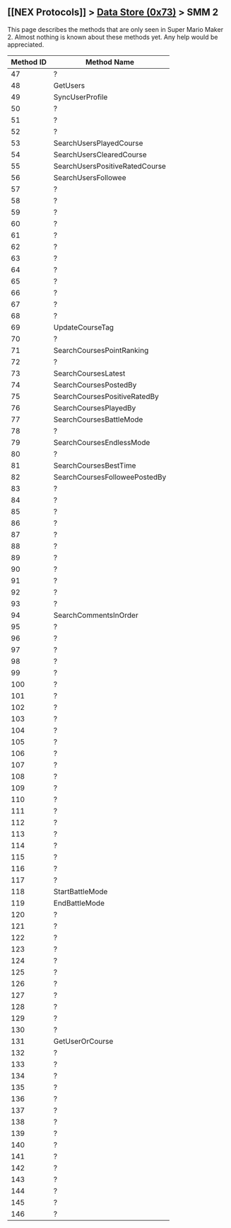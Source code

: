 ## [[NEX Protocols]] > [Data Store (0x73)](Data-Store-Protocol) > SMM 2

This page describes the methods that are only seen in Super Mario Maker 2. Almost nothing is known about these methods yet. Any help would be appreciated.

| Method ID | Method Name |
| --- | --- |
| 47 | ? |
| 48 | GetUsers |
| 49 | SyncUserProfile |
| 50 | ? |
| 51 | ? |
| 52 | ? |
| 53 | SearchUsersPlayedCourse |
| 54 | SearchUsersClearedCourse |
| 55 | SearchUsersPositiveRatedCourse |
| 56 | SearchUsersFollowee |
| 57 | ? |
| 58 | ? |
| 59 | ? |
| 60 | ? |
| 61 | ? |
| 62 | ? |
| 63 | ? |
| 64 | ? |
| 65 | ? |
| 66 | ? |
| 67 | ? |
| 68 | ? |
| 69 | UpdateCourseTag |
| 70 | ? |
| 71 | SearchCoursesPointRanking |
| 72 | ? |
| 73 | SearchCoursesLatest |
| 74 | SearchCoursesPostedBy |
| 75 | SearchCoursesPositiveRatedBy |
| 76 | SearchCoursesPlayedBy |
| 77 | SearchCoursesBattleMode |
| 78 | ? |
| 79 | SearchCoursesEndlessMode |
| 80 | ? |
| 81 | SearchCoursesBestTime |
| 82 | SearchCoursesFolloweePostedBy |
| 83 | ? |
| 84 | ? |
| 85 | ? |
| 86 | ? |
| 87 | ? |
| 88 | ? |
| 89 | ? |
| 90 | ? |
| 91 | ? |
| 92 | ? |
| 93 | ? |
| 94 | SearchCommentsInOrder |
| 95 | ? |
| 96 | ? |
| 97 | ? |
| 98 | ? |
| 99 | ? |
| 100 | ? |
| 101 | ? |
| 102 | ? |
| 103 | ? |
| 104 | ? |
| 105 | ? |
| 106 | ? |
| 107 | ? |
| 108 | ? |
| 109 | ? |
| 110 | ? |
| 111 | ? |
| 112 | ? |
| 113 | ? |
| 114 | ? |
| 115 | ? |
| 116 | ? |
| 117 | ? |
| 118 | StartBattleMode |
| 119 | EndBattleMode |
| 120 | ? |
| 121 | ? |
| 122 | ? |
| 123 | ? |
| 124 | ? |
| 125 | ? |
| 126 | ? |
| 127 | ? |
| 128 | ? |
| 129 | ? |
| 130 | ? |
| 131 | GetUserOrCourse |
| 132 | ? |
| 133 | ? |
| 134 | ? |
| 135 | ? |
| 136 | ? |
| 137 | ? |
| 138 | ? |
| 139 | ? |
| 140 | ? |
| 141 | ? |
| 142 | ? |
| 143 | ? |
| 144 | ? |
| 145 | ? |
| 146 | ? |

[DataStoreGetMetaParam]: Data-Store-Protocol#datastoregetmetaparam-structure
[DataStorePreparePostParam]: Data-Store-Protocol#datastorepreparepostparam-structure
[DataStoreCompletePostParam]: Data-Store-Protocol#datastorecompletepostparam-structure
[DataStoreReqGetInfo]: Data-Store-Protocol#datastorereqgetinfo-structure
[DataStoreReqPostInfo]: Data-Store-Protocol#datastorereqpostinfo-structure
[DataStoreMetaInfo]: Data-Store-Protocol#datastoremetainfo-structure

[Result]: NEX-Common-Types#result
[String]: NEX-Common-Types#string
[Buffer]: NEX-Common-Types#buffer
[qBuffer]: NEX-Common-Types#qbuffer
[List]: NEX-Common-Types#list
[Map]: NEX-Common-Types#map
[DateTime]: NEX-Common-Types#date-time
[Structure]: NEX-Common-Types#structure
[Data]: NEX-Common-Types#any-data-holder
[PID]: NEX-Common-Types#pid